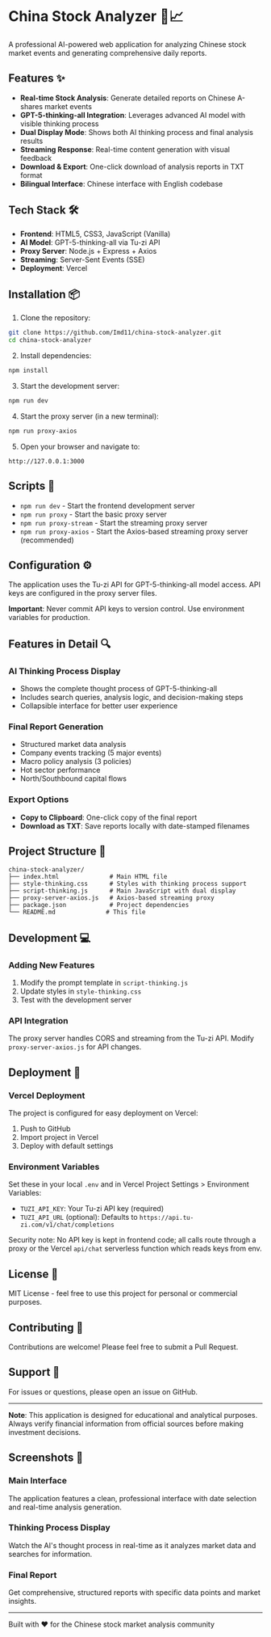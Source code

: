 # China Stock Analyzer 🏮📈

A professional AI-powered web application for analyzing Chinese stock market events and generating comprehensive daily reports.

## Features ✨

- **Real-time Stock Analysis**: Generate detailed reports on Chinese A-shares market events
- **GPT-5-thinking-all Integration**: Leverages advanced AI model with visible thinking process
- **Dual Display Mode**: Shows both AI thinking process and final analysis results
- **Streaming Response**: Real-time content generation with visual feedback
- **Download & Export**: One-click download of analysis reports in TXT format
- **Bilingual Interface**: Chinese interface with English codebase

## Tech Stack 🛠

- **Frontend**: HTML5, CSS3, JavaScript (Vanilla)
- **AI Model**: GPT-5-thinking-all via Tu-zi API
- **Proxy Server**: Node.js + Express + Axios
- **Streaming**: Server-Sent Events (SSE)
- **Deployment**: Vercel

## Installation 📦

1. Clone the repository:
```bash
git clone https://github.com/Imd11/china-stock-analyzer.git
cd china-stock-analyzer
```

2. Install dependencies:
```bash
npm install
```

3. Start the development server:
```bash
npm run dev
```

4. Start the proxy server (in a new terminal):
```bash
npm run proxy-axios
```

5. Open your browser and navigate to:
```
http://127.0.0.1:3000
```

## Scripts 📜

- `npm run dev` - Start the frontend development server
- `npm run proxy` - Start the basic proxy server
- `npm run proxy-stream` - Start the streaming proxy server
- `npm run proxy-axios` - Start the Axios-based streaming proxy server (recommended)

## Configuration ⚙️

The application uses the Tu-zi API for GPT-5-thinking-all model access. API keys are configured in the proxy server files.

**Important**: Never commit API keys to version control. Use environment variables for production.

## Features in Detail 🔍

### AI Thinking Process Display
- Shows the complete thought process of GPT-5-thinking-all
- Includes search queries, analysis logic, and decision-making steps
- Collapsible interface for better user experience

### Final Report Generation
- Structured market data analysis
- Company events tracking (5 major events)
- Macro policy analysis (3 policies)
- Hot sector performance
- North/Southbound capital flows

### Export Options
- **Copy to Clipboard**: One-click copy of the final report
- **Download as TXT**: Save reports locally with date-stamped filenames

## Project Structure 📁

```
china-stock-analyzer/
├── index.html              # Main HTML file
├── style-thinking.css      # Styles with thinking process support
├── script-thinking.js      # Main JavaScript with dual display
├── proxy-server-axios.js   # Axios-based streaming proxy
├── package.json            # Project dependencies
└── README.md              # This file
```

## Development 💻

### Adding New Features
1. Modify the prompt template in `script-thinking.js`
2. Update styles in `style-thinking.css`
3. Test with the development server

### API Integration
The proxy server handles CORS and streaming from the Tu-zi API. Modify `proxy-server-axios.js` for API changes.

## Deployment 🚀

### Vercel Deployment
The project is configured for easy deployment on Vercel:

1. Push to GitHub
2. Import project in Vercel
3. Deploy with default settings

### Environment Variables
Set these in your local `.env` and in Vercel Project Settings > Environment Variables:
- `TUZI_API_KEY`: Your Tu-zi API key (required)
- `TUZI_API_URL` (optional): Defaults to `https://api.tu-zi.com/v1/chat/completions`

Security note: No API key is kept in frontend code; all calls route through a proxy or the Vercel `api/chat` serverless function which reads keys from env.

## License 📄

MIT License - feel free to use this project for personal or commercial purposes.

## Contributing 🤝

Contributions are welcome! Please feel free to submit a Pull Request.

## Support 💬

For issues or questions, please open an issue on GitHub.

---

**Note**: This application is designed for educational and analytical purposes. Always verify financial information from official sources before making investment decisions.

## Screenshots 📸

### Main Interface
The application features a clean, professional interface with date selection and real-time analysis generation.

### Thinking Process Display
Watch the AI's thought process in real-time as it analyzes market data and searches for information.

### Final Report
Get comprehensive, structured reports with specific data points and market insights.

---

Built with ❤️ for the Chinese stock market analysis community
